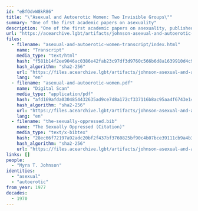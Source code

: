 ```yaml
---
id: "eBfOdvW8kR86"
title: "\"Asexual and Autoerotic Women: Two Invisible Groups\""
summary: "One of the first academic papers on asexuality"
description: "One of the first academic papers on asexuality, published as part of the book *The Sexually Oppressed*"
url: "https://acearchive.lgbt/artifacts/johnson-asexual-and-autoerotic-women"
files:
  - filename: "asexual-and-autoerotic-women-transcript/index.html"
    name: "Transcript"
    media_type: "text/html"
    hash: "f581b14f2ee9046ac0386e42fab23c97df3d9760c566b6d8a1639910d4c93055"
    hash_algorithm: "sha2-256"
    url: "https://files.acearchive.lgbt/artifacts/johnson-asexual-and-autoerotic-women/asexual-and-autoerotic-women-transcript/index.html"
    lang: "en"
  - filename: "asexual-and-autoerotic-women.pdf"
    name: "Digital Scan"
    media_type: "application/pdf"
    hash: "afd169afda0304854432635ad9ce7d8a172cf337116b8ac95aa4f6743e143da1"
    hash_algorithm: "sha2-256"
    url: "https://files.acearchive.lgbt/artifacts/johnson-asexual-and-autoerotic-women/asexual-and-autoerotic-women.pdf"
    lang: "en"
  - filename: "the-sexually-oppressed.bib"
    name: "The Sexually Oppressed (Citation)"
    media_type: "text/x-bibtex"
    hash: "28ec66f72197a92adc20bf2f437bf3760825bf90c4b07bce39111cb9a4b361e7"
    hash_algorithm: "sha2-256"
    url: "https://files.acearchive.lgbt/artifacts/johnson-asexual-and-autoerotic-women/the-sexually-oppressed.bib"
links: []
people:
  - "Myra T. Johnson"
identities:
  - "asexual"
  - "autoerotic"
from_year: 1977
decades:
  - 1970
---
```

